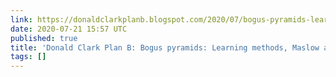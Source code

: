 ```yaml
---
link: https://donaldclarkplanb.blogspot.com/2020/07/bogus-pyramids-learning-methods-maslow.html?m=1
date: 2020-07-21 15:57 UTC
published: true
title: 'Donald Clark Plan B: Bogus pyramids: Learning methods, Maslow and Bloom'
tags: []
---
```



